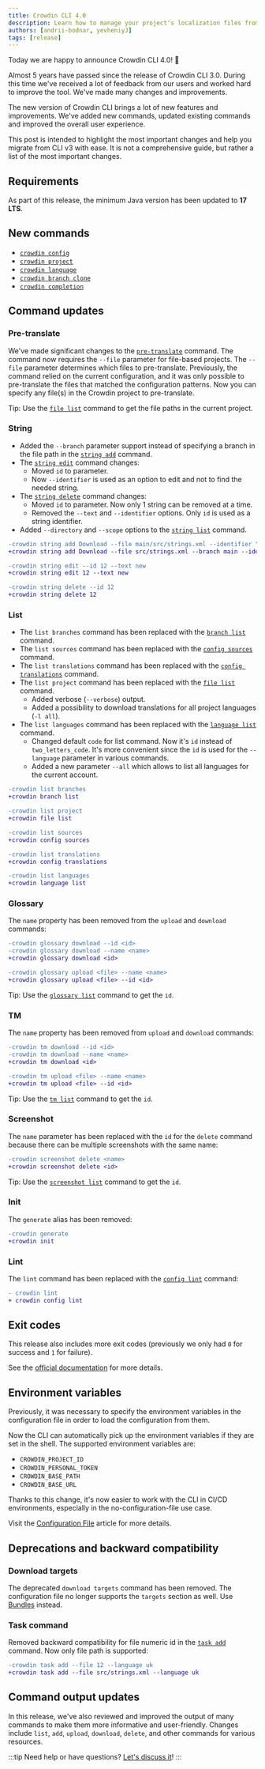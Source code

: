 ```yaml
---
title: Crowdin CLI 4.0
description: Learn how to manage your project's localization files from the command line. Synchronize your source language files and translations with your Crowdin project.
authors: [andrii-bodnar, yevheniyJ]
tags: [release]
---
```


Today we are happy to announce Crowdin CLI 4.0! 🥳

Almost 5 years have passed since the release of Crowdin CLI 3.0. During this time we've received a lot of feedback from our users and worked hard to improve the tool. We've made many changes and improvements.

The new version of Crowdin CLI brings a lot of new features and improvements. We've added new commands, updated existing commands and improved the overall user experience.

This post is intended to highlight the most important changes and help you migrate from CLI v3 with ease. It is not a comprehensive guide, but rather a list of the most important changes.

<!--truncate-->

## Requirements

As part of this release, the minimum Java version has been updated to **17 LTS**.

## New commands

- [`crowdin config`](/commands/crowdin-config)
- [`crowdin project`](/commands/crowdin-project)
- [`crowdin language`](/commands/crowdin-language)
- [`crowdin branch clone`](/commands/crowdin-branch-clone)
- [`crowdin completion`](/autocompletion)

## Command updates

### Pre-translate

We've made significant changes to the [`pre-translate`](/commands/crowdin-pre-translate) command. The command now requires the `--file` parameter for file-based projects. The `--file` parameter determines which files to pre-translate. Previously, the command relied on the current configuration, and it was only possible to pre-translate the files that matched the configuration patterns. Now you can specify any file(s) in the Crowdin project to pre-translate.

Tip: Use the [`file list`](/commands/crowdin-file-list) command to get the file paths in the current project.

### String

* Added the `--branch` parameter support instead of specifying a branch in the file path in the [`string add`](/commands/crowdin-string-add) command.
* The [`string edit`](/commands/crowdin-string-edit) command changes:
  * Moved `id` to parameter.
  * Now `--identifier` is used as an option to edit and not to find the needed string.
* The [`string delete`](/commands/crowdin-string-delete) command changes:
  * Moved `id` to parameter. Now only 1 string can be removed at a time.
  * Removed the `--text` and `--identifier` options. Only `id` is used as a string identifier.
* Added `--directory` and `--scope` options to the [`string list`](/commands/crowdin-string-list) command.

```diff
-crowdin string add Download --file main/src/strings.xml --identifier "download"
+crowdin string add Download --file src/strings.xml --branch main --identifier "download"

-crowdin string edit --id 12 --text new
+crowdin string edit 12 --text new

-crowdin string delete --id 12
+crowdin string delete 12
```

### List

* The `list branches` command has been replaced with the [`branch list`](/commands/crowdin-branch-list) command.
* The `list sources` command has been replaced with the [`config sources`](/commands/crowdin-config-sources) command.
* The `list translations` command has been replaced with the [`config translations`](/commands/crowdin-config-translations) command.
* The `list project` command has been replaced with the [`file list`](/commands/crowdin-file-list) command.
  * Added verbose (`--verbose`) output.
  * Added a possibility to download translations for all project languages (`-l all`).
* The `list languages` command has been replaced with the [`language list`](/commands/crowdin-language-list) command.
  * Changed default `code` for list command. Now it's `id` instead of `two_letters_code`. It's more convenient since the `id` is used for the `--language` parameter in various commands.
  * Added a new parameter `--all` which allows to list all languages for the current account.

```diff
-crowdin list branches
+crowdin branch list

-crowdin list project
+crowdin file list

-crowdin list sources
+crowdin config sources

-crowdin list translations
+crowdin config translations

-crowdin list languages
+crowdin language list
```

### Glossary

The `name` property has been removed from the `upload` and `download` commands:

```diff
-crowdin glossary download --id <id>
-crowdin glossary download --name <name>
+crowdin glossary download <id>

-crowdin glossary upload <file> --name <name>
+crowdin glossary upload <file> --id <id>
```

Tip: Use the [`glossary list`](/commands/crowdin-glossary-list) command to get the `id`.

### TM

The `name` property has been removed from `upload` and `download` commands:

```diff
-crowdin tm download --id <id>
-crowdin tm download --name <name>
+crowdin tm download <id>

-crowdin tm upload <file> --name <name>
+crowdin tm upload <file> --id <id>
```

Tip: Use the [`tm list`](/commands/crowdin-tm-list) command to get the `id`.

### Screenshot

The `name` parameter has been replaced with the `id` for the `delete` command because there can be multiple screenshots with the same name:

```diff
-crowdin screenshot delete <name>
+crowdin screenshot delete <id>
```

Tip: Use the [`screenshot list`](/commands/crowdin-screenshot-list) command to get the `id`.

### Init

The `generate` alias has been removed:

```diff
-crowdin generate
+crowdin init
```

### Lint

The `lint` command has been replaced with the [`config lint`](/commands/crowdin-config-lint) command:

```diff
- crowdin lint
+ crowdin config lint
```

## Exit codes

This release also includes more exit codes (previously we only had `0` for success and `1` for failure).

See the [official documentation](/exit-codes) for more details.

## Environment variables

Previously, it was necessary to specify the environment variables in the configuration file in order to load the configuration from them.

Now the CLI can automatically pick up the environment variables if they are set in the shell. The supported environment variables are:

- `CROWDIN_PROJECT_ID`
- `CROWDIN_PERSONAL_TOKEN`
- `CROWDIN_BASE_PATH`
- `CROWDIN_BASE_URL`

Thanks to this change, it's now easier to work with the CLI in CI/CD environments, especially in the no-configuration-file use case.

Visit the [Configuration File](/configuration#environment-variables) article for more details.

## Deprecations and backward compatibility

### Download targets

The deprecated `download targets` command has been removed. The configuration file no longer supports the `targets` section as well. Use [Bundles](/commands/crowdin-bundle) instead.

### Task command

Removed backward compatibility for file numeric id in the [`task add`](/commands/crowdin-task-add) command. Now only file path is supported:

```diff
-crowdin task add --file 12 --language uk
+crowdin task add --file src/strings.xml --language uk
```

## Command output updates

In this release, we've also reviewed and improved the output of many commands to make them more informative and user-friendly. Changes include `list`, `add`, `upload`, `download`, `delete`, and other commands for various resources.

:::tip
Need help or have questions? [Let's discuss it](https://github.com/crowdin/crowdin-cli/discussions/781)!
:::
